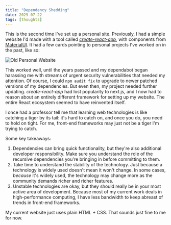 ```yaml
---
title: "Dependency Shedding"
date: 2025-07-22
tags: [thoughts]
---
```


This is the second time I've set up a personal site. Previously, I had a simple website I'd made with a tool called [*create-react-app*](https://create-react-app.dev/docs/getting-started/), with components from [MaterialUI](https://mui.com/material-ui/).
It had a few cards pointing to personal projects I've worked on in the past, like so:

![Old Personal Website](/images/old_site.png)

This worked well, until the years passed and my dependabot began harassing me with streams of urgent security vulnerabilities that needed my attention.
Of course, I could `npm audit fix` to upgrade to newer patched versions of my dependencies.
But even then, my project needed further updating.
*create-react-app* had lost popularity to next.js, and I now had to reason about an entirely different framework for setting up my website.
The entire React ecosystem seemed to have reinvented itself.

I once had a professor tell me that learning web technologies is like catching a tiger by its tail: it's hard to catch on, and once you do, you need to hold on tight.
For me, front-end frameworks may just not be a tiger I'm trying to catch.

Some key takeaways:
1. Dependencies can bring quick functionality, but they're also additional developer responsibility. Make sure you understand the role of the recursive dependencies you're bringing in before committing to them.
2. Take time to understand the stability of the technology. Just because a technology is widely used doesn't mean it won't change. In some cases, *because* it's widely used, the technology may change more as the community demands richer and richer features.
3. Unstable technologies are okay, but they should really be in your most active area of development. Because most of my current work deals in high-performance computing, I have less bandwidth to keep abreast of trends in front-end frameworks.

My current website just uses plain HTML + CSS.
That sounds just fine to me for now.
